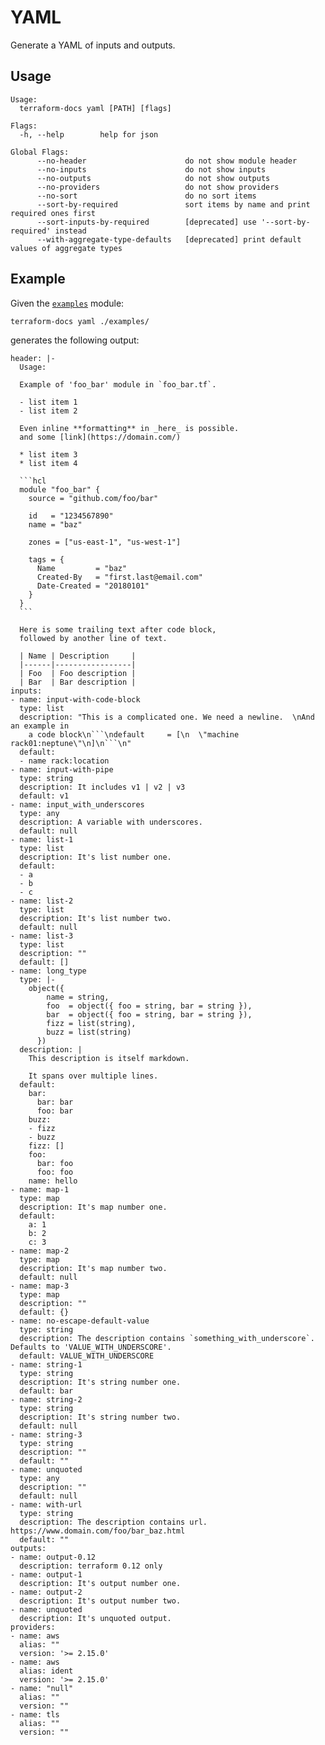 # YAML

Generate a YAML of inputs and outputs.

## Usage

```text
Usage:
  terraform-docs yaml [PATH] [flags]

Flags:
  -h, --help        help for json

Global Flags:
      --no-header                      do not show module header
      --no-inputs                      do not show inputs
      --no-outputs                     do not show outputs
      --no-providers                   do not show providers
      --no-sort                        do no sort items
      --sort-by-required               sort items by name and print required ones first
      --sort-inputs-by-required        [deprecated] use '--sort-by-required' instead
      --with-aggregate-type-defaults   [deprecated] print default values of aggregate types
```

## Example

Given the [`examples`](/examples/) module:

```shell
terraform-docs yaml ./examples/
```

generates the following output:

    header: |-
      Usage:

      Example of 'foo_bar' module in `foo_bar.tf`.

      - list item 1
      - list item 2

      Even inline **formatting** in _here_ is possible.
      and some [link](https://domain.com/)

      * list item 3
      * list item 4

      ```hcl
      module "foo_bar" {
        source = "github.com/foo/bar"

        id   = "1234567890"
        name = "baz"

        zones = ["us-east-1", "us-west-1"]

        tags = {
          Name         = "baz"
          Created-By   = "first.last@email.com"
          Date-Created = "20180101"
        }
      }
      ```

      Here is some trailing text after code block,
      followed by another line of text.

      | Name | Description     |
      |------|-----------------|
      | Foo  | Foo description |
      | Bar  | Bar description |
    inputs:
    - name: input-with-code-block
      type: list
      description: "This is a complicated one. We need a newline.  \nAnd an example in
        a code block\n```\ndefault     = [\n  \"machine rack01:neptune\"\n]\n```\n"
      default:
      - name rack:location
    - name: input-with-pipe
      type: string
      description: It includes v1 | v2 | v3
      default: v1
    - name: input_with_underscores
      type: any
      description: A variable with underscores.
      default: null
    - name: list-1
      type: list
      description: It's list number one.
      default:
      - a
      - b
      - c
    - name: list-2
      type: list
      description: It's list number two.
      default: null
    - name: list-3
      type: list
      description: ""
      default: []
    - name: long_type
      type: |-
        object({
            name = string,
            foo  = object({ foo = string, bar = string }),
            bar  = object({ foo = string, bar = string }),
            fizz = list(string),
            buzz = list(string)
          })
      description: |
        This description is itself markdown.

        It spans over multiple lines.
      default:
        bar:
          bar: bar
          foo: bar
        buzz:
        - fizz
        - buzz
        fizz: []
        foo:
          bar: foo
          foo: foo
        name: hello
    - name: map-1
      type: map
      description: It's map number one.
      default:
        a: 1
        b: 2
        c: 3
    - name: map-2
      type: map
      description: It's map number two.
      default: null
    - name: map-3
      type: map
      description: ""
      default: {}
    - name: no-escape-default-value
      type: string
      description: The description contains `something_with_underscore`. Defaults to 'VALUE_WITH_UNDERSCORE'.
      default: VALUE_WITH_UNDERSCORE
    - name: string-1
      type: string
      description: It's string number one.
      default: bar
    - name: string-2
      type: string
      description: It's string number two.
      default: null
    - name: string-3
      type: string
      description: ""
      default: ""
    - name: unquoted
      type: any
      description: ""
      default: null
    - name: with-url
      type: string
      description: The description contains url. https://www.domain.com/foo/bar_baz.html
      default: ""
    outputs:
    - name: output-0.12
      description: terraform 0.12 only
    - name: output-1
      description: It's output number one.
    - name: output-2
      description: It's output number two.
    - name: unquoted
      description: It's unquoted output.
    providers:
    - name: aws
      alias: ""
      version: '>= 2.15.0'
    - name: aws
      alias: ident
      version: '>= 2.15.0'
    - name: "null"
      alias: ""
      version: ""
    - name: tls
      alias: ""
      version: ""
